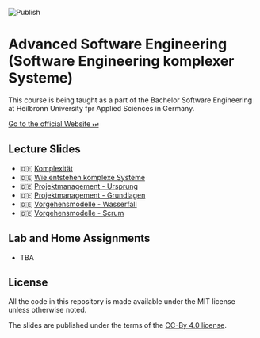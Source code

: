 
![Publish](https://github.com/aheil/hhn-seks/workflows/Publish/badge.svg?branch=main)

# Advanced Software Engineering (Software Engineering komplexer Systeme)

This course is being taught as a part of the Bachelor Software Engineering at Heilbronn University fpr Applied Sciences in Germany. 

[Go to the official Website ⏭](https://www.hs-heilbronn.de/seks)

## Lecture Slides 

* 🇩🇪 [Komplexität](slides/seks.01.de.pdf)
* 🇩🇪 [Wie entstehen komplexe Systeme](slides/seks.02.de.pdf)
* 🇩🇪 [Projektmanagement - Ursprung](slides/seks.03.de.pdf)
* 🇩🇪 [Projektmanagement - Grundlagen](slides/seks.04.de.pdf)
* 🇩🇪 [Vorgehensmodelle - Wasserfall](slides/seks.05.de.pdf)
* 🇩🇪 [Vorgehensmodelle - Scrum](slides/seks.06.de.pdf)

## Lab and Home Assignments 

* TBA

## License

All the code in this repository is made available under the MIT license unless otherwise noted.

The slides are published under the terms of the [CC-By 4.0 license](https://creativecommons.org/licenses/by/4.0/).